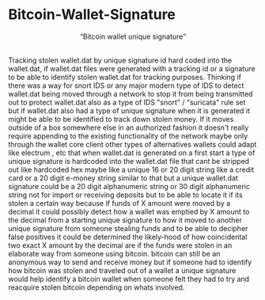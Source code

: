 # Bitcoin-Wallet-Signature

<center>“Bitcoin wallet unique signature”</center>
<br>

<p>
	Tracking stolen wallet.dat by unique signature id hard coded into the wallet.dat, if wallet.dat files were generated with a tracking id or a signature to be able to identify stolen wallet.dat for tracking purposes. Thinking if there was a way for snort IDS or any major modern type of IDS to detect wallet.dat being moved through a network to stop it from being transmitted out to protect wallet.dat also as a type of IDS "snort" / "suricata" rule set but if wallet.dat also had a type of unique signature when it is generated it might be able to be identified to track down stolen money. If it moves outside of a box somewhere else in an authorized fashion it doesn't really require appending to the existing functionality of the network maybe only through the wallet core client other types of alternatives wallets could adapt like electrum , etc that when wallet.dat is generated on a first start a type of unique signature is hardcoded into the wallet.dat file that cant be stripped out like hardcoded hex maybe like a unique 16 or 20 digit string like a credit card or a 20 digit e-money string  similar to that but a unique wallet.dat signature could be a 20 digit alphanumeric string or 30 digit alphanumeric string  not for import or receiving deposits but to be able to locate it if its stolen a certain way  because if funds of X amount were moved by a decimal it could possibly detect how a wallet was emptied by X amount to the decimal from a starting unique signature to how it moved to another unique signature from someone stealing funds and to be able to decipher false positives it could be determined the likely-hood of how coincidental two exact X amount by the decimal are if the funds were stolen in an elaborate way from someone using bitcoin. bitcoin can still be an anonymous way to send and receive money but if someone had to identify how bitcoin was stolen and traveled out of a wallet a unique signature would help identify a bitcoin wallet when someone felt they had to try and reacquire stolen bitcoin depending on whats involved.</p>
